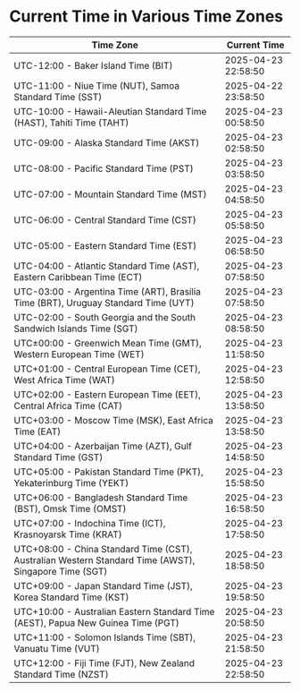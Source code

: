# Current Time in Various Time Zones

| Time Zone | Current Time |
|-----------|--------------|
| UTC-12:00 - Baker Island Time (BIT) | 2025-04-23 22:58:50 |
| UTC-11:00 - Niue Time (NUT), Samoa Standard Time (SST) | 2025-04-22 23:58:50 |
| UTC-10:00 - Hawaii-Aleutian Standard Time (HAST), Tahiti Time (TAHT) | 2025-04-23 00:58:50 |
| UTC-09:00 - Alaska Standard Time (AKST) | 2025-04-23 02:58:50 |
| UTC-08:00 - Pacific Standard Time (PST) | 2025-04-23 03:58:50 |
| UTC-07:00 - Mountain Standard Time (MST) | 2025-04-23 04:58:50 |
| UTC-06:00 - Central Standard Time (CST) | 2025-04-23 05:58:50 |
| UTC-05:00 - Eastern Standard Time (EST) | 2025-04-23 06:58:50 |
| UTC-04:00 - Atlantic Standard Time (AST), Eastern Caribbean Time (ECT) | 2025-04-23 07:58:50 |
| UTC-03:00 - Argentina Time (ART), Brasília Time (BRT), Uruguay Standard Time (UYT) | 2025-04-23 07:58:50 |
| UTC-02:00 - South Georgia and the South Sandwich Islands Time (SGT) | 2025-04-23 08:58:50 |
| UTC±00:00 - Greenwich Mean Time (GMT), Western European Time (WET) | 2025-04-23 11:58:50 |
| UTC+01:00 - Central European Time (CET), West Africa Time (WAT) | 2025-04-23 12:58:50 |
| UTC+02:00 - Eastern European Time (EET), Central Africa Time (CAT) | 2025-04-23 13:58:50 |
| UTC+03:00 - Moscow Time (MSK), East Africa Time (EAT) | 2025-04-23 13:58:50 |
| UTC+04:00 - Azerbaijan Time (AZT), Gulf Standard Time (GST) | 2025-04-23 14:58:50 |
| UTC+05:00 - Pakistan Standard Time (PKT), Yekaterinburg Time (YEKT) | 2025-04-23 15:58:50 |
| UTC+06:00 - Bangladesh Standard Time (BST), Omsk Time (OMST) | 2025-04-23 16:58:50 |
| UTC+07:00 - Indochina Time (ICT), Krasnoyarsk Time (KRAT) | 2025-04-23 17:58:50 |
| UTC+08:00 - China Standard Time (CST), Australian Western Standard Time (AWST), Singapore Time (SGT) | 2025-04-23 18:58:50 |
| UTC+09:00 - Japan Standard Time (JST), Korea Standard Time (KST) | 2025-04-23 19:58:50 |
| UTC+10:00 - Australian Eastern Standard Time (AEST), Papua New Guinea Time (PGT) | 2025-04-23 20:58:50 |
| UTC+11:00 - Solomon Islands Time (SBT), Vanuatu Time (VUT) | 2025-04-23 21:58:50 |
| UTC+12:00 - Fiji Time (FJT), New Zealand Standard Time (NZST) | 2025-04-23 22:58:50 |
